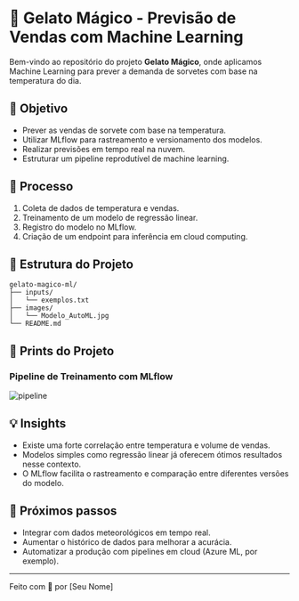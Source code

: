
# 🍦 Gelato Mágico - Previsão de Vendas com Machine Learning

Bem-vindo ao repositório do projeto **Gelato Mágico**, onde aplicamos Machine Learning para prever a demanda de sorvetes com base na temperatura do dia.

## 🎯 Objetivo

- Prever as vendas de sorvete com base na temperatura.
- Utilizar MLflow para rastreamento e versionamento dos modelos.
- Realizar previsões em tempo real na nuvem.
- Estruturar um pipeline reprodutível de machine learning.

## 🧠 Processo

1. Coleta de dados de temperatura e vendas.
2. Treinamento de um modelo de regressão linear.
3. Registro do modelo no MLflow.
4. Criação de um endpoint para inferência em cloud computing.

## 📁 Estrutura do Projeto

```
gelato-magico-ml/
├── inputs/
│   └── exemplos.txt
├── images/
│   └── Modelo_AutoML.jpg
└── README.md
```

## 📸 Prints do Projeto

### Pipeline de Treinamento com MLflow
![pipeline](https://raw.githubusercontent.com/jcvieira99/gelato-magico-ml/refs/heads/main/images/Modelo_Designer.jpg)

## 💡 Insights

- Existe uma forte correlação entre temperatura e volume de vendas.
- Modelos simples como regressão linear já oferecem ótimos resultados nesse contexto.
- O MLflow facilita o rastreamento e comparação entre diferentes versões do modelo.

## 🚀 Próximos passos

- Integrar com dados meteorológicos em tempo real.
- Aumentar o histórico de dados para melhorar a acurácia.
- Automatizar a produção com pipelines em cloud (Azure ML, por exemplo).

---

Feito com 💙 por [Seu Nome]
